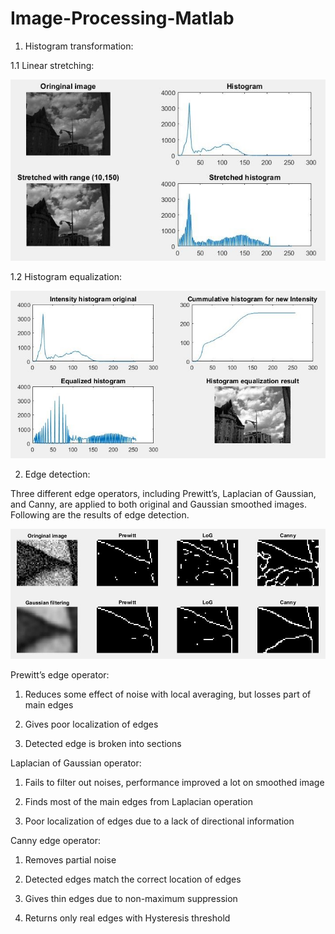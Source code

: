 # Image-Processing-Matlab


1. Histogram transformation:

  1.1 Linear stretching:
  
  ![alt text](https://github.com/Shellyhan/Image-Processing-Matlab/raw/master/results/1.jpg)
  
  1.2 Histogram equalization:
  
  ![alt text](https://github.com/Shellyhan/Image-Processing-Matlab/raw/master/results/2.jpg)
  
2. Edge detection:

  
  Three different edge operators, including Prewitt’s, Laplacian of Gaussian, and Canny, are applied to both original and Gaussian smoothed images. Following are the results of edge detection.
  
  ![alt text](https://github.com/Shellyhan/Image-Processing-Matlab/raw/master/results/3.jpg)

Prewitt’s edge operator:

1.	Reduces some effect of noise with local averaging, but losses part of main edges

2.	Gives poor localization of edges

3.	Detected edge is broken into sections

Laplacian of Gaussian operator:

1.	Fails to filter out noises, performance improved a lot on smoothed image

2.	Finds most of the main edges from Laplacian operation

3.	Poor localization of edges due to a lack of directional information

Canny edge operator:

1.	Removes partial noise

2.	Detected edges match the correct location of edges

3.	Gives thin edges due to non-maximum suppression

4.	Returns only real edges with Hysteresis threshold
